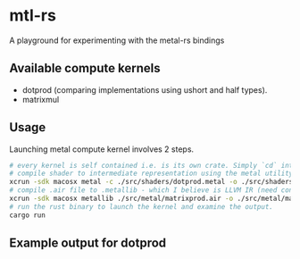 # mtl-rs
A playground for experimenting with the metal-rs bindings

## Available compute kernels 
- dotprod (comparing implementations using ushort and half types).
- matrixmul

## Usage

Launching metal compute kernel involves 2 steps. 

```sh
# every kernel is self contained i.e. is its own crate. Simply `cd` into a kernel's directory and run
# compile shader to intermediate representation using the metal utility
xcrun -sdk macosx metal -c ./src/shaders/dotprod.metal -o ./src/shaders/dotprod.air
# compile .air file to .metallib - which I believe is LLVM IR (need confirmation)
xcrun -sdk macosx metallib ./src/metal/matrixprod.air -o ./src/metal/matrixprod.metallib
# run the rust binary to launch the kernel and examine the output.
cargo run
```
## Example output for dotprod

```sh

```

